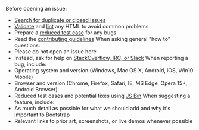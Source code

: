 Before opening an issue:
- [Search for duplicate or closed issues](https://github.com/twbs/bootstrap/issues?utf8=%E2%9C%93&q=is%3Aissue)
- [Validate](https://validator.w3.org/nu/) and [lint](https://github.com/twbs/bootlint#in-the-browser) any HTML to avoid common problems
- Prepare a [reduced test case](https://css-tricks.com/reduced-test-cases/) for any bugs
- Read the [contributing guidelines](https://github.com/twbs/bootstrap/blob/master/CONTRIBUTING.md)
When asking general "how to" questions:
- Please do not open an issue here
- Instead, ask for help on [StackOverflow, IRC, or Slack](https://github.com/twbs/bootstrap/blob/master/README.md#community)
When reporting a bug, include:
- Operating system and version (Windows, Mac OS X, Android, iOS, Win10 Mobile)
- Browser and version (Chrome, Firefox, Safari, IE, MS Edge, Opera 15+, Android Browser)
- Reduced test cases and potential fixes using [JS Bin](https://jsbin.com)
When suggesting a feature, include:
- As much detail as possible for what we should add and why it's important to Bootstrap
- Relevant links to prior art, screenshots, or live demos whenever possible

